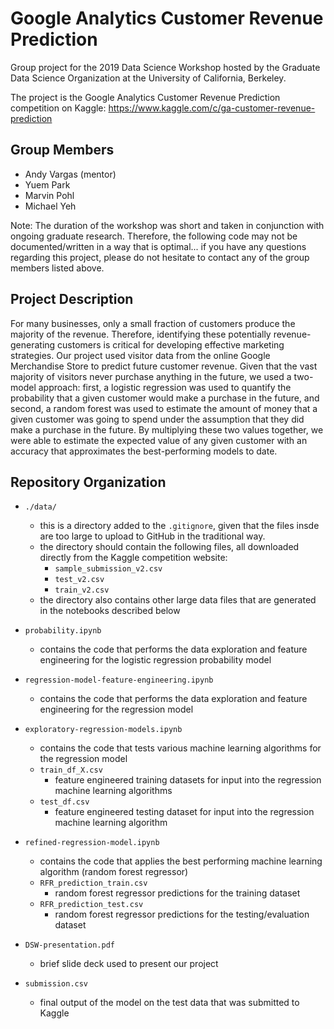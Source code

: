 # Google Analytics Customer Revenue Prediction

Group project for the 2019 Data Science Workshop hosted by the Graduate Data Science Organization at the University of California, Berkeley.

The project is the Google Analytics Customer Revenue Prediction competition on Kaggle: https://www.kaggle.com/c/ga-customer-revenue-prediction

## Group Members

* Andy Vargas (mentor)
* Yuem Park
* Marvin Pohl
* Michael Yeh

Note: The duration of the workshop was short and taken in conjunction with ongoing graduate research. Therefore, the following code may not be documented/written in a way that is optimal... if you have any questions regarding this project, please do not hesitate to contact any of the group members listed above.

## Project Description

For many businesses, only a small fraction of customers produce the majority of the revenue. Therefore, identifying these potentially revenue-generating customers is critical for developing effective marketing strategies. Our project used visitor data from the online Google Merchandise Store to predict future customer revenue. Given that the vast majority of visitors never purchase anything in the future, we used a two-model approach: first, a logistic regression was used to quantify the probability that a given customer would make a purchase in the future, and second, a random forest was used to estimate the amount of money that a given customer was going to spend under the assumption that they did make a purchase in the future. By multiplying these two values together, we were able to estimate the expected value of any given customer with an accuracy that approximates the best-performing models to date.

## Repository Organization

* `./data/`
    * this is a directory added to the `.gitignore`, given that the files insde are too large to upload to GitHub in the traditional way.
    * the directory should contain the following files, all downloaded directly from the Kaggle competition website:
        * `sample_submission_v2.csv`
        * `test_v2.csv`
        * `train_v2.csv`
    * the directory also contains other large data files that are generated in the notebooks described below

* `probability.ipynb`
    * contains the code that performs the data exploration and feature engineering for the logistic regression probability model

* `regression-model-feature-engineering.ipynb`
    * contains the code that performs the data exploration and feature engineering for the regression model

* `exploratory-regression-models.ipynb`
    * contains the code that tests various machine learning algorithms for the regression model
    * `train_df_X.csv`
        * feature engineered training datasets for input into the regression machine learning algorithms
    * `test_df.csv`
        * feature engineered testing dataset for input into the regression machine learning algorithm

* `refined-regression-model.ipynb`
    * contains the code that applies the best performing machine learning algorithm (random forest regressor)
    * `RFR_prediction_train.csv`
        * random forest regressor predictions for the training dataset
    * `RFR_prediction_test.csv`
        * random forest regressor predictions for the testing/evaluation dataset

* `DSW-presentation.pdf`
    * brief slide deck used to present our project
    
* `submission.csv`
    * final output of the model on the test data that was submitted to Kaggle
